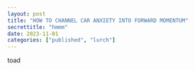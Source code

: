 ```yaml
---
layout: post
title: "HOW TO CHANNEL CAR ANXIETY INTO FORWARD MOMENTUM"
secrettitle: "hmmm"
date: 2023-11-01
categories: ["published", "lurch"]
---
```


<!---![Headline of "HOW TO CHANNEL CAR ANXIETY INTO FORWARD MOMENTUM" as seen in Lurch Zine.](../assets/img/forward_momentum_headline.png)--->
toad
